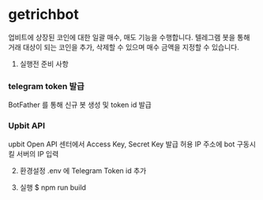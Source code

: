﻿# getrichbot
업비트에 상장된 코인에 대한 일괄 매수, 매도 기능을 수행합니다. 텔레그램 봇을 통해 거래 대상이 되는 코인을 추가, 삭제할 수 있으며 매수 금액을 지정할 수 있습니다. 

1. 실행전 준비 사항

### telegram token 발급
BotFather 를 통해 신규 봇 생성 및 token id 발급

### Upbit API
upbit Open API 센터에서 Access Key, Secret Key 발급
허용 IP 주소에 bot 구동시킬 서버의 IP 입력

2. 환경설정
.env 에 Telegram Token id 추가

3. 실행
$ npm run build
